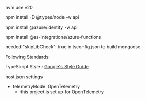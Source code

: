 nvm use v20





npm install -D @types/node -w api

npm install @azure/identity -w api

npm install @as-integrations/azure-functions

needed "skipLibCheck": true in tsconfig.json to build mongoose



Following Standards:

TypeScript Style : 
[Google's Style Guide](https://github.com/google/styleguide?tab=readme-ov-file#google-style-guides)



host.json settings

* telemetryMode: OpenTelemetry
  * this project is set up for OpenTelemetry